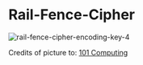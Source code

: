# Rail-Fence-Cipher

![rail-fence-cipher-encoding-key-4](https://user-images.githubusercontent.com/102183224/191761175-4e4f2b76-1702-4ada-93cf-de238915a7d8.png)

Credits of picture to: [101 Computing](https://www.google.com/url?sa=i&url=https%3A%2F%2Fwww.101computing.net%2Fthe-rail-fence-cipher%2F&psig=AOvVaw17dW1wETsDCtGyp4FhJ3_J&ust=1663939965275000&source=images&cd=vfe&ved=0CA0QjhxqFwoTCMD078fBqPoCFQAAAAAdAAAAABAD)
